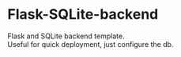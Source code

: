 # Flask-SQLite-backend

Flask and SQLite backend template. <br>
Useful for quick deployment, just configure the db.
